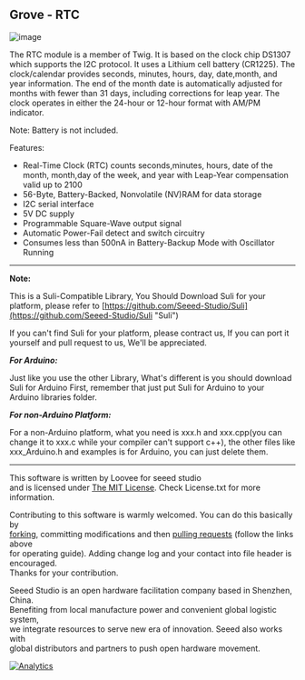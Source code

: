 Grove - RTC
-------------------------------------------------------------
![image](http://www.seeedstudio.com/depot/images/P2100707.jpg)


The RTC module is a member of Twig. It is based on the clock chip DS1307 which supports the I2C protocol. It uses a Lithium cell battery (CR1225). The clock/calendar provides seconds, minutes, hours, day, date,month, and year information. The end of the month date is automatically adjusted for months with fewer than 31 days, including corrections for leap year. The clock operates in either the 24-hour or 12-hour format with AM/PM indicator. 

Note: Battery is not included.

Features:

* Real-Time Clock (RTC) counts seconds,minutes, hours, date of the month, month,day of the week, and year with Leap-Year compensation valid up to 2100
* 56-Byte, Battery-Backed, Nonvolatile (NV)RAM for data storage
* I2C serial interface
* 5V DC supply
* Programmable Square-Wave output signal
* Automatic Power-Fail detect and switch circuitry
* Consumes less than 500nA in Battery-Backup Mode with Oscillator Running

-----
**Note:**

This is a Suli-Compatible Library, You Should Download Suli for your platform, please refer to [https://github.com/Seeed-Studio/Suli](https://github.com/Seeed-Studio/Suli "Suli")

If you can't find Suli for your platform, please contract us, If you can port it yourself and pull request to us, We'll be appreciated. 

***For Arduino:***

Just like you use the other Library, What's different is you should download Suli for Arduino First, remember that just put Suli for Arduino to your Arduino libraries folder.

***For non-Arduino Platform:***

For a non-Arduino platform, what you need is xxx.h and xxx.cpp(you can change it to xxx.c while your compiler can't support c++), the other files like xxx_Arduino.h and examples is for Arduino, you can just delete them.


----
This software is written by Loovee for seeed studio<br>
and is licensed under [The MIT License](http://opensource.org/licenses/mit-license.php). Check License.txt for more information.<br>

Contributing to this software is warmly welcomed. You can do this basically by<br>
[forking](https://help.github.com/articles/fork-a-repo), committing modifications and then [pulling requests](https://help.github.com/articles/using-pull-requests) (follow the links above<br>
for operating guide). Adding change log and your contact into file header is encouraged.<br>
Thanks for your contribution.

Seeed Studio is an open hardware facilitation company based in Shenzhen, China. <br>
Benefiting from local manufacture power and convenient global logistic system, <br>
we integrate resources to serve new era of innovation. Seeed also works with <br>
global distributors and partners to push open hardware movement.<br>


[1]:http://www.seeedstudio.com/wiki/LED_Bar



[![Analytics](https://ga-beacon.appspot.com/UA-46589105-3/Grove_RTC)](https://github.com/igrigorik/ga-beacon)
